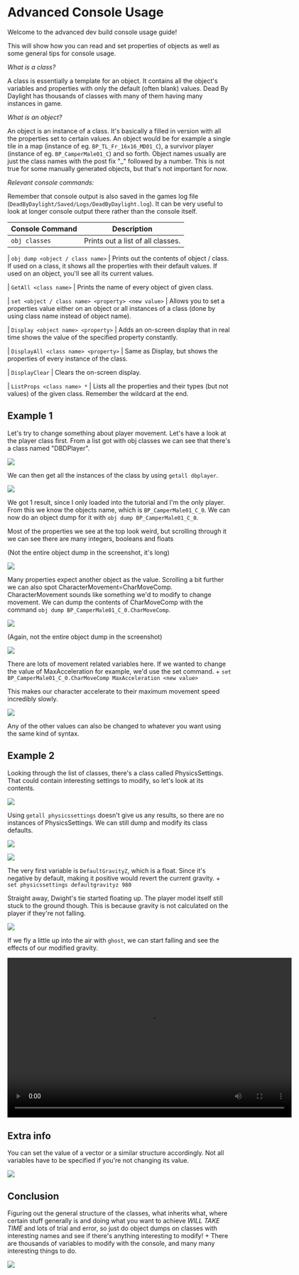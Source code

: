 # Advanced Console Usage

Welcome to the advanced dev build console usage guide!

This will show how you can read and set properties of objects as well as some general tips for console usage.

*What is a class?* 

A class is essentially a template for an object. It contains all the object's variables and properties with only the default (often blank) values. Dead By Daylight has thousands of classes with many of them having many instances in game.

*What is an object?* 

An object is an instance of a class. It's basically a filled in version with all the properties set to certain values. An object would be for example a single tile in a map (instance of eg. `BP_TL_Fr_16x16_MD01_C`), a survivor player (instance of eg. `BP_CamperMale01_C`) and so forth.  Object names usually are just the class names with the post fix "_" followed by a number. This is not true for some manually generated objects, but that's not important for now. 

*Relevant console commands:*

Remember that console output is also saved in the games log file (`DeadByDaylight/Saved/Logs/DeadByDaylight.log`). It can be very useful to look at longer console output there rather than the console itself.

| Console Command | Description
| --- | ----------- |
| `obj classes` | Prints out a list of all classes.

| `obj dump <object / class name>` | Prints out the contents of object / class. If used on a class, it shows all the properties with their default values. If used on an object, you'll see all its current values. 

| `GetAll <class name>` | Prints the name of every object of given class. 

| `set <object / class name> <property> <new value>` | Allows you to set a properties value either on an object or all instances of a class (done by using class name instead of object name). 

| `Display <object name> <property>` | Adds an on-screen display that in real time shows the value of the specified property constantly. 

| `DisplayAll <class name> <property>` | Same as Display, but shows the properties of every instance of the class. 

| `DisplayClear` | Clears the on-screen display. 

| `ListProps <class name> *` | Lists all the properties and their types (but not values) of the given class. Remember the wildcard at the end. 

## Example 1

Let's try to change something about player movement. Let's have a look at the player class first. From a list got with obj classes we can see that there's a class named "DBDPlayer".

![](https://media.discordapp.net/attachments/797737763931291668/820572243394035772/unknown.png)

We can then get all the instances of the class by using `getall dbplayer`.

![](https://media.discordapp.net/attachments/797737763931291668/820572415179489320/unknown.png)

We got 1 result, since I only loaded into the tutorial and I'm the only player. From this we know the objects name, which is `BP_CamperMale01_C_0`. We can now do an object dump for it with `obj dump BP_CamperMale01_C_0`. 

Most of the properties we see at the top look weird, but scrolling through it we can see there are many integers, booleans and floats

(Not the entire object dump in the screenshot, it's long)

![](https://media.discordapp.net/attachments/797737763931291668/820574858152771634/unknown.png)

Many properties expect another object as the value. Scrolling a bit further we can also spot CharacterMovement=CharMoveComp. CharacterMovement sounds like something we'd to modify to change movement. We can dump the contents of CharMoveComp with the command `obj dump BP_CamperMale01_C_0.CharMoveComp`.

![](https://cdn.discordapp.com/attachments/797737763931291668/820577391549349888/unknown.png)

(Again, not the entire object dump in the screenshot)

![](https://cdn.discordapp.com/attachments/797737763931291668/820577997924728842/unknown.png)

There are lots of movement related variables here. If we wanted to change the value of MaxAcceleration for example, we'd use the set command. +
`set BP_CamperMale01_C_0.CharMoveComp MaxAcceleration <new value>`

This makes our character accelerate to their maximum movement speed incredibly slowly.

![](https://media.discordapp.net/attachments/797737763931291668/820579351455203368/unknown.png)

Any of the other values can also be changed to whatever you want using the same kind of syntax.

## Example 2

Looking through the list of classes, there's a class called PhysicsSettings. That could contain interesting settings to modify, so let's look at its contents.

![](https://media.discordapp.net/attachments/797737763931291668/820581764396482571/unknown.png)

Using `getall physicssettings` doesn't give us any results, so there are no instances of PhysicsSettings. We can still dump and modify its class defaults.

![](https://media.discordapp.net/attachments/797737763931291668/820582027744903168/unknown.png)

![](https://media.discordapp.net/attachments/797737763931291668/820582246364479498/unknown.png)

The very first variable is `DefaultGravityZ`, which is a float. Since it's negative by default, making it positive would revert the current gravity. +
`set physicssettings defaultgravityz 980`

Straight away, Dwight's tie started floating up. The player model itself still stuck to the ground though. This is because gravity is not calculated on the player if they're not falling.

![](https://media.discordapp.net/attachments/797737763931291668/820583073669972008/unknown.png)

If we fly a little up into the air with `ghost`, we can start falling and see the effects of our modified gravity. 

<video width="640" height="360" controls>
  <source src="https://cdn.discordapp.com/attachments/797737763931291668/820586828779880468/gravitydemo.mp4" type="video/mp4">
  Your browser does not support the video tag.
</video>

## Extra info

You can set the value of a vector or a similar structure accordingly. Not all variables have to be specified if you're not changing its value.

![](https://media.discordapp.net/attachments/797737763931291668/820588919489429524/unknown.png)

## Conclusion

Figuring out the general structure of the classes, what inherits what, where certain stuff generally is and doing what you want to achieve *WILL TAKE TIME* and lots of trial and error, so just do object dumps on classes with interesting names and see if there's anything interesting to modify! +
There are thousands of variables to modify with the console, and many many interesting things to do.

![](https://media.discordapp.net/attachments/797737763931291668/820589565722361906/unknown.png)